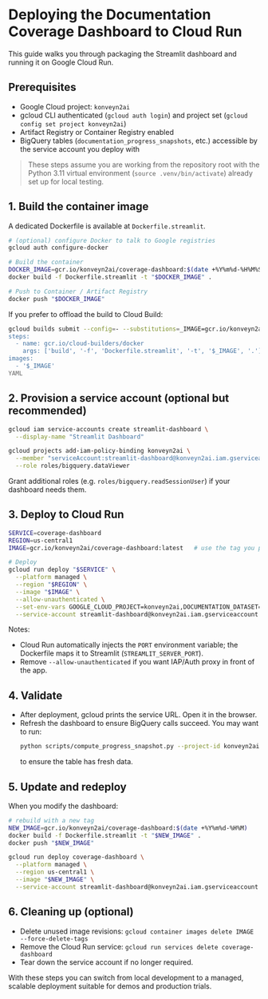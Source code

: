 # Deploying the Documentation Coverage Dashboard to Cloud Run

This guide walks you through packaging the Streamlit dashboard and running it on Google Cloud Run.

## Prerequisites

- Google Cloud project: `konveyn2ai`
- gcloud CLI authenticated (`gcloud auth login`) and project set (`gcloud config set project konveyn2ai`)
- Artifact Registry or Container Registry enabled
- BigQuery tables (`documentation_progress_snapshots`, etc.) accessible by the service account you deploy with

> These steps assume you are working from the repository root with the Python 3.11 virtual environment (`source .venv/bin/activate`) already set up for local testing.

## 1. Build the container image

A dedicated Dockerfile is available at `Dockerfile.streamlit`.

```bash
# (optional) configure Docker to talk to Google registries
gcloud auth configure-docker

# Build the container
DOCKER_IMAGE=gcr.io/konveyn2ai/coverage-dashboard:$(date +%Y%m%d-%H%M%S)
docker build -f Dockerfile.streamlit -t "$DOCKER_IMAGE" .

# Push to Container / Artifact Registry
docker push "$DOCKER_IMAGE"
```

If you prefer to offload the build to Cloud Build:

```bash
gcloud builds submit --config=- --substitutions=_IMAGE=gcr.io/konveyn2ai/coverage-dashboard <<'YAML'
steps:
  - name: gcr.io/cloud-builders/docker
    args: ['build', '-f', 'Dockerfile.streamlit', '-t', '$_IMAGE', '.']
images:
  - '$_IMAGE'
YAML
```

## 2. Provision a service account (optional but recommended)

```bash
gcloud iam service-accounts create streamlit-dashboard \
  --display-name "Streamlit Dashboard"

gcloud projects add-iam-policy-binding konveyn2ai \
  --member "serviceAccount:streamlit-dashboard@konveyn2ai.iam.gserviceaccount.com" \
  --role roles/bigquery.dataViewer
```

Grant additional roles (e.g. `roles/bigquery.readSessionUser`) if your dashboard needs them.

## 3. Deploy to Cloud Run

```bash
SERVICE=coverage-dashboard
REGION=us-central1
IMAGE=gcr.io/konveyn2ai/coverage-dashboard:latest   # use the tag you pushed

# Deploy
gcloud run deploy "$SERVICE" \
  --platform managed \
  --region "$REGION" \
  --image "$IMAGE" \
  --allow-unauthenticated \
  --set-env-vars GOOGLE_CLOUD_PROJECT=konveyn2ai,DOCUMENTATION_DATASET=documentation_ops \
  --service-account streamlit-dashboard@konveyn2ai.iam.gserviceaccount.com
```

Notes:
- Cloud Run automatically injects the `PORT` environment variable; the Dockerfile maps it to Streamlit (`STREAMLIT_SERVER_PORT`).
- Remove `--allow-unauthenticated` if you want IAP/Auth proxy in front of the app.

## 4. Validate

- After deployment, gcloud prints the service URL. Open it in the browser.
- Refresh the dashboard to ensure BigQuery calls succeed. You may want to run:
  ```bash
  python scripts/compute_progress_snapshot.py --project-id konveyn2ai --dataset documentation_ops --snapshot-date $(date +%F)
  ```
  to ensure the table has fresh data.

## 5. Update and redeploy

When you modify the dashboard:

```bash
# rebuild with a new tag
NEW_IMAGE=gcr.io/konveyn2ai/coverage-dashboard:$(date +%Y%m%d-%H%M)
docker build -f Dockerfile.streamlit -t "$NEW_IMAGE" .
docker push "$NEW_IMAGE"

gcloud run deploy coverage-dashboard \
  --platform managed \
  --region us-central1 \
  --image "$NEW_IMAGE" \
  --service-account streamlit-dashboard@konveyn2ai.iam.gserviceaccount.com
```

## 6. Cleaning up (optional)

- Delete unused image revisions: `gcloud container images delete IMAGE --force-delete-tags`
- Remove the Cloud Run service: `gcloud run services delete coverage-dashboard`
- Tear down the service account if no longer required.

With these steps you can switch from local development to a managed, scalable deployment suitable for demos and production trials.
